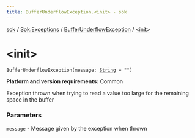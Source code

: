```yaml
---
title: BufferUnderflowException.<init> - sok
---
```


[sok](../../index.html) / [Sok.Exceptions](../index.html) / [BufferUnderflowException](index.html) / [&lt;init&gt;](./-init-.html)

# &lt;init&gt;

`BufferUnderflowException(message: `[`String`](https://kotlinlang.org/api/latest/jvm/stdlib/kotlin/-string/index.html)` = "")`

**Platform and version requirements:** Common

Exception thrown when trying to read a value too large for the remaining space in the buffer

### Parameters

`message` - Message given by the exception when thrown